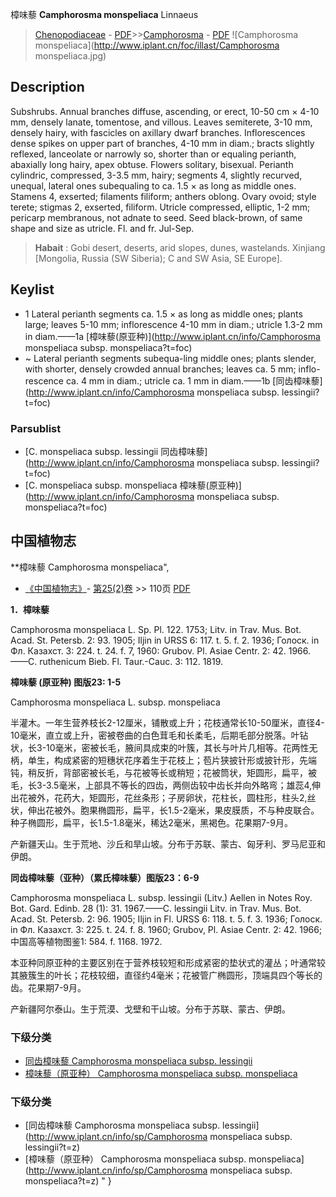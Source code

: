 樟味藜 **Camphorosma monspeliaca** Linnaeus

> [Chenopodiaceae](http://www.iplant.cn/info/Chenopodiaceae?t=foc) - [PDF](http://www.iplant.cn/foc/pdf/Chenopodiaceae.pdf)>>[Camphorosma](http://www.iplant.cn/info/Camphorosma?t=foc) - [PDF](http://www.iplant.cn/foc/pdf/Camphorosma.pdf)
![Camphorosma monspeliaca](http://www.iplant.cn/foc/illast/Camphorosma monspeliaca.jpg)

## Description

Subshrubs. Annual branches diffuse, ascending, or erect, 10-50 cm × 4-10 mm, densely lanate, tomentose, and villous. Leaves semiterete, 3-10 mm, densely hairy, with fascicles on axillary dwarf branches. Inflorescences dense spikes on upper part of branches, 4-10 mm in diam.; bracts slightly reflexed, lanceolate or narrowly so, shorter than or equaling perianth, abaxially long hairy, apex obtuse. Flowers solitary, bisexual. Perianth cylindric, compressed, 3-3.5 mm, hairy; segments 4, slightly recurved, unequal, lateral ones subequaling to ca. 1.5 × as long as middle ones. Stamens 4, exserted; filaments filiform; anthers oblong. Ovary ovoid; style terete; stigmas 2, exserted, filiform. Utricle compressed, elliptic, 1-2 mm; pericarp membranous, not adnate to seed. Seed black-brown, of same shape and size as utricle. Fl. and fr. Jul-Sep.


> **Habait** : 
> Gobi desert, deserts, arid slopes, dunes, wastelands. Xinjiang [Mongolia, Russia (SW Siberia); C and SW Asia, SE Europe].


## Keylist

* 1 Lateral perianth segments ca. 1.5 × as long as middle ones; plants large; leaves 5-10 mm; inflorescence 4-10 mm in diam.; utricle 1.3-2 mm in diam.——1a  [樟味藜(原亚种)](http://www.iplant.cn/info/Camphorosma monspeliaca subsp. monspeliaca?t=foc)
* ~ Lateral perianth segments subequa-ling middle ones; plants slender, with shorter, densely crowded annual branches; leaves ca. 5 mm; inflo-rescence ca. 4 mm in diam.; utricle ca. 1 mm in diam.——1b  [同齿樟味藜](http://www.iplant.cn/info/Camphorosma monspeliaca subsp. lessingii?t=foc)



### Parsublist

* [C.  monspeliaca subsp. lessingii  同齿樟味藜](http://www.iplant.cn/info/Camphorosma monspeliaca subsp. lessingii?t=foc)
* [C.  monspeliaca subsp. monspeliaca  樟味藜(原亚种)](http://www.iplant.cn/info/Camphorosma monspeliaca subsp. monspeliaca?t=foc)

## 中国植物志



**樟味藜 Camphorosma monspeliaca",


* [《中国植物志》](http://www.iplant.cn/frps)- [第25(2)卷](http://www.iplant.cn/frps/vol/25(2)) >> 110页 [PDF](http://www.iplant.cn/frps/pdf/25(2)/110.pdf)


**1．樟味藜**

Camphorosma monspeliaca L. Sp. Pl. 122. 1753; Litv. in Trav. Mus. Bot. Acad. St. Petersb. 2: 93. 1905; Iljin in URSS 6: 117. t. 5. f. 2. 1936; Голоск. in Фл. Казахст. 3: 224. t. 24. f. 7, 1960: Grubov. Pl. Asiae Centr. 2: 42. 1966.——C. ruthenicum Bieb. Fl. Taur.-Cauc. 3: 112. 1819.

**樟味藜 (原亚种) 图版23: 1-5**

Camphorosma monspeliaca L. subsp. monspeliaca

半灌木。一年生营养枝长2-12厘米，铺散或上升；花枝通常长10-50厘米，直径4-10毫米，直立或上升，密被卷曲的白色茸毛和长柔毛，后期毛部分脱落。叶钻状，长3-10毫米，密被长毛，腋间具成束的叶簇，其长与叶片几相等。花两性无柄，单生，构成紧密的短穗状花序着生于花枝上；苞片狭披针形或披针形，先端钝，稍反折，背部密被长毛，与花被等长或稍短；花被筒状，矩圆形，扁平，被毛，长3-3.5毫米，上部具不等长的四齿，两侧齿较中齿长并向外略弯；雄蕊4,伸出花被外，花药大，矩圆形，花丝条形；子房卵状，花柱长，圆柱形，柱头2,丝状，伸出花被外。胞果椭圆形，扁平，长1.5-2毫米，果皮膜质，不与种皮联合。种子椭圆形，扁平，长1.5-1.8毫米，稀达2毫米，黑褐色。花果期7-9月。

产新疆天山。生于荒地、沙丘和旱山坡。分布于苏联、蒙古、匈牙利、罗马尼亚和伊朗。

**同齿樟味藜（亚种）（累氏樟味藜）图版23：6-9**

Camphorosma monspeliaca L. subsp. lessingii (Litv.) Aellen in Notes Roy. Bot. Gard. Edinb. 28 (1): 31. 1967.——C. lessingii Litv. in Trav. Mus. Bot. Acad. St. Petersb. 2: 96. 1905; Iljin in Fl. URSS 6: 118. t. 5. f. 3. 1936; Голоск. in Фл. Казахст. 3: 225. t. 24. f. 8. 1960; Grubov, Pl. Asiae Centr. 2: 42. 1966;中国高等植物图鉴1: 584. f. 1168. 1972.

本亚种同原亚种的主要区别在于营养枝较短和形成紧密的垫状式的灌丛；叶通常较其腋簇生的叶长；花枝较细，直径约4毫米；花被管广椭圆形，顶端具四个等长的齿。花果期7-9月。

产新疆阿尔泰山。生于荒漠、戈壁和干山坡。分布于苏联、蒙古、伊朗。

### 下级分类
* [同齿樟味藜  Camphorosma monspeliaca subsp. lessingii](Camphorosma-monspeliaca-subsp-lessingii-同齿樟味藜.md)
* [樟味藜（原亚种）  Camphorosma monspeliaca subsp. monspeliaca](Camphorosma-monspeliaca-subsp-monspeliaca-樟味藜(原亚种).md)

### 下级分类
* [同齿樟味藜  Camphorosma monspeliaca subsp. lessingii](http://www.iplant.cn/info/sp/Camphorosma monspeliaca subsp. lessingii?t=z)
* [樟味藜（原亚种）  Camphorosma monspeliaca subsp. monspeliaca](http://www.iplant.cn/info/sp/Camphorosma monspeliaca subsp. monspeliaca?t=z)
"
}